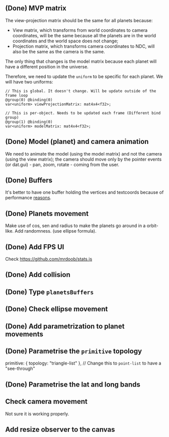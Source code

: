 ## (Done) MVP matrix

The view-projection matrix should be the same for all planets because:

- View matrix, which transforms from world coordinates to camera coordinates, will be the same because all the planets are in the world coordinates and the world space does not change;
- Projection matrix, which transforms camera coordinates to NDC, will also be the same as the camera is the same.

The only thing that changes is the model matrix because each planet will have a different position in the universe.

Therefore, we need to update the `uniform` to be specific for each planet. We will have two uniforms:

```wgsl
// This is global. It doesn't change. Will be update outside of the frame loop
@group(0) @binding(0)
var<uniform> viewProjectionMatrix: mat4x4<f32>;

// This is per-object. Needs to be updated each frame (Different bind group)
@group(1) @binding(0)
var<uniform> modelMatrix: mat4x4<f32>;
```

## (Done) Model (planet) and camera animation

We need to animate the model (using the model matrix) and not the camera (using the view matrix); the camera should move only by the pointer events (or dat.gui) - pan, zoom, rotate - coming from the user.

## (Done) Buffers

It's better to have one buffer holding the vertices and textcoords because of performance [reasons](https://webgpufundamentals.org/webgpu/lessons/webgpu-optimization.html#a-pack-verts).

## (Done) Planets movement

Make use of cos, sen and radius to make the planets go around in a orbit-like. Add randomness. (use ellipse formula).

## (Done) Add FPS UI

Check https://github.com/mrdoob/stats.js

## (Done) Add collision

## (Done) Type `planetsBuffers`

## (Done) Check ellipse movement

## (Done) Add parametrization to planet movements

## (Done) Parametrise the `primitive` topology

primitive: { topology: "triangle-list" }, // Change this to `point-list` to have a "see-through"

## (Done) Parametrise the lat and long bands

## Check camera movement

Not sure it is working properly.

## Add resize observer to the canvas
